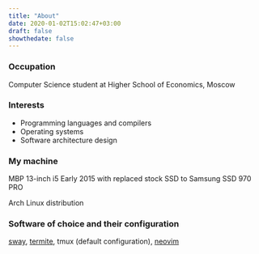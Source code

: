 ```yaml
---
title: "About"
date: 2020-01-02T15:02:47+03:00
draft: false
showthedate: false
---
```


###  Occupation

Computer Science student at Higher School of Economics, Moscow

### Interests

- Programming languages and compilers
- Operating systems
- Software architecture design

### My machine

MBP 13-inch i5 Early 2015
with replaced stock SSD to Samsung SSD 970 PRO

Arch Linux distribution

### Software of choice and their configuration
[sway](https://github.com/ValBaturin/config/blob/master/.config/sway/config), [termite](https://github.com/ValBaturin/config/blob/master/.config/termite/config), tmux (default configuration), [neovim](https://github.com/ValBaturin/config/blob/master/.config/nvim/init.vim) 
